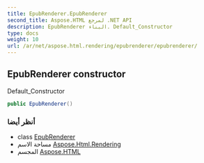 ```yaml
---
title: EpubRenderer.EpubRenderer
second_title: Aspose.HTML لمرجع .NET API
description: EpubRenderer البناء. Default_Constructor
type: docs
weight: 10
url: /ar/net/aspose.html.rendering/epubrenderer/epubrenderer/
---
```

## EpubRenderer constructor

Default_Constructor

```csharp
public EpubRenderer()
```

### أنظر أيضا

* class [EpubRenderer](../)
* مساحة الاسم [Aspose.Html.Rendering](../../epubrenderer/)
* المجسم [Aspose.HTML](../../../)



